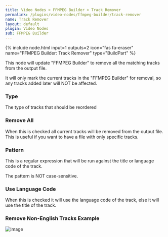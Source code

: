 ```yaml
---
title: Video Nodes > FFMPEG Builder > Track Remover
permalink: /plugins/video-nodes/ffmpeg-builder/track-remover
name: Track Remover
layout: default
plugin: Video Nodes
sub: FFMPEG Builder
---
```


{% include node.html input=1 outputs=2 icon="fas fa-eraser" name="FFMPEG Builder: Track Remover" type="BuildPart" %}

This node will update "FFMPEG Builder" to remove all the matching tracks from the output file.  

It will only mark the current tracks in the "FFMPEG Builder" for removal, so any tracks added later will NOT be affected.

### Type
The type of tracks that should be reordered

### Remove All
When this is checked all current tracks will be removed from the output file.  This is useful if you want to have a file with only specific tracks.

### Pattern
This is a regular expression that will be run against the title or language code of the track.

The pattern is NOT case-sensitive.

### Use Language Code
When this is checked it will use the language code of the track, else it will use the title of the track.


### Remove Non-English Tracks Example
![image](https://user-images.githubusercontent.com/958400/164949105-c434f247-902b-44e3-ab2f-acdf9e2a8af5.png)

